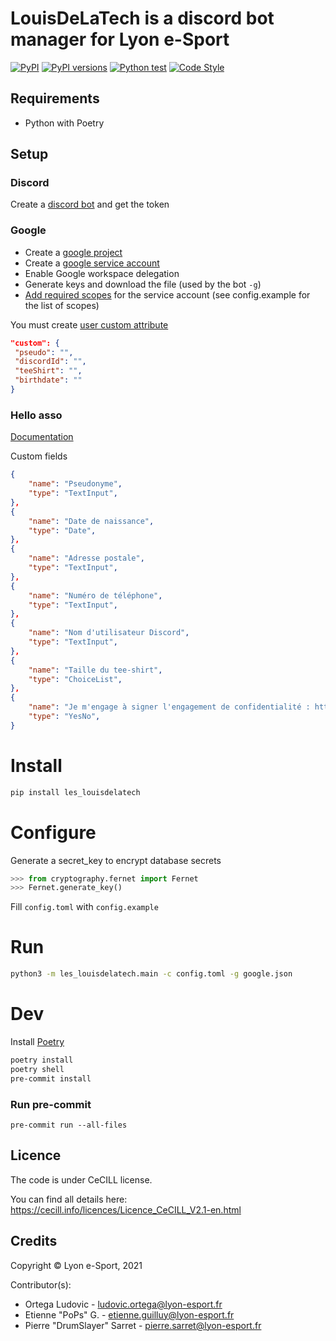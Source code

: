 # LouisDeLaTech is a discord bot manager for Lyon e-Sport

[![PyPI](https://img.shields.io/pypi/v/les-louisdelatech.svg)](https://pypi.python.org/pypi/les-louisdelatech)
[![PyPI versions](https://img.shields.io/pypi/pyversions/les-louisdelatech.svg)](https://pypi.python.org/pypi/les-louisdelatech)
[![Python test](https://github.com/lyon-esport/LouisDeLaTech/actions/workflows/test.yml/badge.svg)](https://github.com/lyon-esport/LouisDeLaTech/actions/workflows/test.yml)
[![Code Style](https://img.shields.io/badge/code%20style-black-000000.svg)](https://github.com/ambv/black)

## Requirements

- Python with Poetry

## Setup

### Discord

Create a [discord bot](https://discord.com/developers/applications) and get the token

### Google

- Create a [google project](https://console.cloud.google.com/iam-admin)
- Create a [google service account](https://console.cloud.google.com/iam-admin/serviceaccounts)
- Enable Google workspace delegation
- Generate keys and download the file (used by the bot `-g`)
- [Add required scopes](https://admin.google.com/ac/owl/domainwidedelegation) for the service account (see config.example for the list of scopes)

You must create [user custom attribute](https://admin.google.com/ac/customschema?hl=fr)

```json
"custom": {
 "pseudo": "",
 "discordId": "",
 "teeShirt": "",
 "birthdate": ""
}
```

### Hello asso
[Documentation](https://centredaide.helloasso.com/s/article/api-comment-fonctionne-l-api-helloasso)

Custom fields
```json
{
    "name": "Pseudonyme",
    "type": "TextInput",
},
{
    "name": "Date de naissance",
    "type": "Date",
},
{
    "name": "Adresse postale",
    "type": "TextInput",
},
{
    "name": "Numéro de téléphone",
    "type": "TextInput",
},
{
    "name": "Nom d'utilisateur Discord",
    "type": "TextInput",
},
{
    "name": "Taille du tee-shirt",
    "type": "ChoiceList",
},
{
    "name": "Je m'engage à signer l'engagement de confidentialité : https://example.fr",
    "type": "YesNo",
}
```

# Install

```bash
pip install les_louisdelatech
```

# Configure

Generate a secret_key to encrypt database secrets

```python
>>> from cryptography.fernet import Fernet
>>> Fernet.generate_key()
```

Fill `config.toml` with `config.example`

# Run

```bash
python3 -m les_louisdelatech.main -c config.toml -g google.json
```

# Dev

Install [Poetry](https://python-poetry.org/docs/master/#installing-with-the-official-installer)

```bash
poetry install
poetry shell
pre-commit install
```

### Run pre-commit
```
pre-commit run --all-files
```

## Licence

The code is under CeCILL license.

You can find all details here: <https://cecill.info/licences/Licence_CeCILL_V2.1-en.html>

## Credits

Copyright © Lyon e-Sport, 2021

Contributor(s):

- Ortega Ludovic - ludovic.ortega@lyon-esport.fr
- Etienne "PoPs" G. - etienne.guilluy@lyon-esport.fr
- Pierre "DrumSlayer" Sarret - pierre.sarret@lyon-esport.fr

